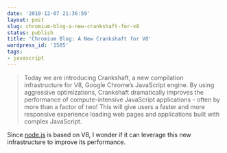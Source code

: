 ```yaml
---
date: '2010-12-07 21:36:59'
layout: post
slug: chromium-blog-a-new-crankshaft-for-v8
status: publish
title: 'Chromium Blog: A New Crankshaft for V8'
wordpress_id: '1505'
tags:
- javascript
---
```


> Today we are introducing Crankshaft, a new compilation infrastructure for V8, Google Chrome’s JavaScript engine. By using aggressive optimizations, Crankshaft dramatically improves the performance of compute-intensive JavaScript applications - often by more than a factor of two! This will give users a faster and more responsive experience loading web pages and applications built with complex JavaScript.

Since [node.js](http://nodejs.org) is based on V8, I wonder if it can leverage this new infrastructure to improve its performance.
